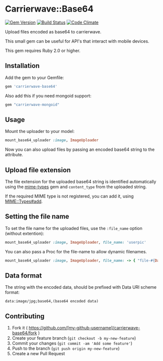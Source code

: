 # Carrierwave::Base64

[![Gem Version](https://badge.fury.io/rb/carrierwave-base64.svg)](http://badge.fury.io/rb/carrierwave-base64)
[![Build Status](https://travis-ci.org/lebedev-yury/carrierwave-base64.svg?branch=master)](https://travis-ci.org/lebedev-yury/carrierwave-base64)
[![Code Climate](https://codeclimate.com/github/lebedev-yury/carrierwave-base64/badges/gpa.svg)](https://codeclimate.com/github/lebedev-yury/carrierwave-base64)

Upload files encoded as base64 to carrierwave.

This small gem can be useful for API's that interact with mobile devices.

This gem requires Ruby 2.0 or higher.

## Installation

Add the gem to your Gemfile:

```ruby
gem 'carrierwave-base64'
```

Also add this if you need mongoid support:

```ruby
gem "carrierwave-mongoid"
```

## Usage

Mount the uploader to your model:

```ruby
mount_base64_uploader :image, ImageUploader
```

Now you can also upload files by passing an encoded base64 string to the attribute.

## Upload file extension

The file extension for the uploaded base64 string is identified automatically using the [mime-types](https://github.com/mime-types/ruby-mime-types/) gem and `content_type` from the uploaded string.

If the required MIME type is not registered, you can add it, using [MIME::Types#add](http://www.rubydoc.info/gems/mime-types/MIME/Types#add-class_method).

## Setting the file name

To set the file name for the uploaded files, use the `:file_name` option (without extention):

```ruby
mount_base64_uploader :image, ImageUploader, file_name: 'userpic'
```

You can also pass a Proc for the file-name to allow dynamic filenames.

```ruby
mount_base64_uploader :image, ImageUploader, file_name: -> { "file-#{DateTime.now.to_i}" }
```

## Data format

The string with the encoded data, should be prefixed with Data URI scheme format:

```
data:image/jpg;base64,(base64 encoded data)
```

## Contributing

1. Fork it ( https://github.com/[my-github-username]/carrierwave-base64/fork )
2. Create your feature branch (`git checkout -b my-new-feature`)
3. Commit your changes (`git commit -am 'Add some feature'`)
4. Push to the branch (`git push origin my-new-feature`)
5. Create a new Pull Request
